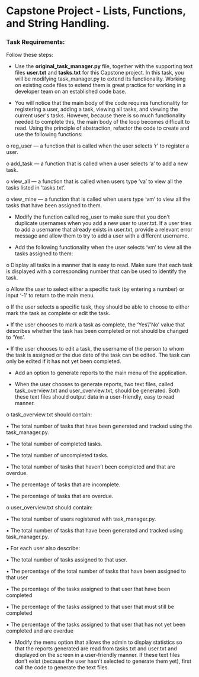 # Capstone Project - Lists, Functions, and String Handling.

### Task Requirements:
Follow these steps:


* Use the **original_task_manager.py** file, together with the supporting text files **user.txt** and **tasks.txt** for this Capstone project. In this task, you will be modifying task_manager.py to extend its functionality. Working on existing code files to extend them is great practice for working in a developer team on an established code base.


* You will notice that the main body of the code requires functionality for registering a user, adding a task, viewing all tasks, and viewing the current user's tasks. However, because there is so much functionality needed to complete this, the main body of the loop becomes difficult to read. Using the principle of abstraction, refactor the code to create and use the following functions:


o reg_user — a function that is called when the user selects ‘r’ to register a user.

o add_task — a function that is called when a user selects ‘a’ to add a new task.

o view_all — a function that is called when users type ‘va’ to view all the tasks listed in ‘tasks.txt’.

o view_mine — a function that is called when users type ‘vm’ to view all the tasks that have been assigned to them.


* Modify the function called reg_user to make sure that you don’t duplicate usernames when you add a new user to user.txt. If a user tries to add a username that already exists in user.txt, provide a relevant error message and allow them to try to add a user with a different username.


* Add the following functionality when the user selects ‘vm’ to view all the tasks assigned to them:

o Display all tasks in a manner that is easy to read. Make sure that each task is displayed with a corresponding number that can be used to identify the task.

o Allow the user to select either a specific task (by entering a number) or input ‘-1’ to return to the main menu.

o If the user selects a specific task, they should be able to choose to either mark the task as complete or edit the task.

▪ If the user chooses to mark a task as complete, the ‘Yes’/’No’ value that describes whether the task has been completed or not should be changed to ‘Yes’.
        
▪ If the user chooses to edit a task, the username of the person to whom the task is assigned or the due date of the task can be edited. The task can only be edited if it has           not yet been completed.

        
* Add an option to generate reports to the main menu of the application.


* When the user chooses to generate reports, two text files, called task_overview.txt and user_overview.txt, should be generated. Both these text files should output data in a user-friendly, easy to read manner.

o task_overview.txt should contain:
        
▪ The total number of tasks that have been generated and tracked using the task_manager.py.
                
▪ The total number of completed tasks.
                
▪ The total number of uncompleted tasks.
                
▪ The total number of tasks that haven’t been completed and that are overdue.
                
▪ The percentage of tasks that are incomplete.
                
▪ The percentage of tasks that are overdue.

              
o user_overview.txt should contain:
        
▪ The total number of users registered with task_manager.py.
                
▪ The total number of tasks that have been generated and tracked using task_manager.py.
                
▪ For each user also describe:
                
▪ The total number of tasks assigned to that user.
                
▪ The percentage of the total number of tasks that have been assigned to that user
                
▪ The percentage of the tasks assigned to that user that have been completed
                
▪ The percentage of the tasks assigned to that user that must still be completed

▪ The percentage of the tasks assigned to that user that has not yet been completed and are overdue

                
* Modify the menu option that allows the admin to display statistics so that the reports generated are read from tasks.txt and user.txt and displayed on the screen in a user-friendly manner. If these text files don’t exist (because the user hasn’t selected to generate them yet), first call the code to generate the text files.
